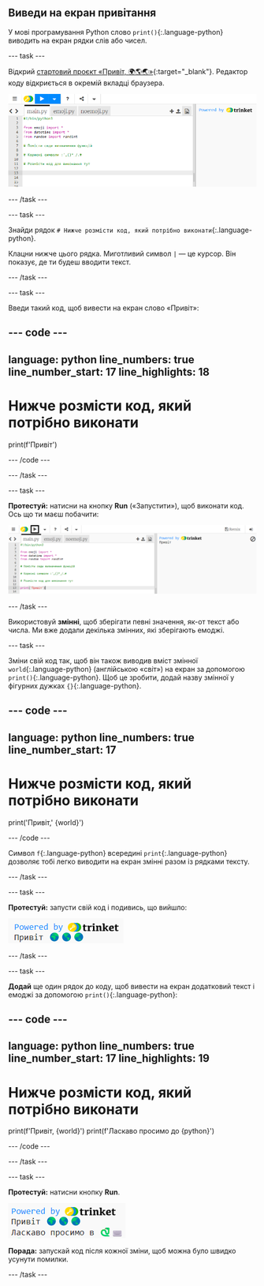 ## Виведи на екран привітання

У мові програмування Python слово `print()`{:.language-python} виводить на екран рядки слів або чисел.

--- task ---

Відкрий [стартовий проєкт «Привіт, 🌍🌎🌏»](https://editor.raspberrypi.org/en/projects/hello-world-starter){:target="_blank"}. Редактор коду відкриється в окремій вкладці браузера.

![Редактор із кодом стартового проєкту зліва в області коду. Праворуч знаходиться порожнє поле для виведення даних.](images/starter_project.png)

--- /task ---

--- task ---

Знайди рядок `# Нижче розмісти код, який потрібно виконати`{:.language-python}.

Клацни нижче цього рядка. Миготливий символ `|` — це курсор. Він показує, де ти будеш вводити текст.

--- /task ---

--- task ---

Введи такий код, щоб вивести на екран слово «Привіт»:

--- code ---
---
language: python line_numbers: true line_number_start: 17
line_highlights: 18
---
# Нижче розмісти код, який потрібно виконати
print(f'Привіт')

--- /code ---

--- /task ---

--- task ---

**Протестуй:** натисни на кнопку **Run** («Запустити»), щоб виконати код. Ось що ти маєш побачити:

![Кнопка Run («Запустити») підсвічена. У полі виведення даних написане слово «Привіт». ](images/run_hello.png)

--- /task ---

Використовуй **змінні**, щоб зберігати певні значення, як-от текст або числа. Ми вже додали декілька змінних, які зберігають емоджі.

--- task ---

Зміни свій код так, щоб він також виводив вміст змінної `world`{:.language-python} (англійською «світ») на екран за допомогою `print()`{:.language-python}. Щоб це зробити, додай назву змінної у фігурних дужках `{}`{:.language-python}.


--- code ---
---
language: python line_numbers: true
line_number_start: 17
---
# Нижче розмісти код, який потрібно виконати
print('Привіт,' {world}')

--- /code ---

Символ `f`{:.language-python} всередині `print`{:.language-python} дозволяє тобі легко виводити на екран змінні разом із рядками тексту.

--- /task ---

--- task ---

**Протестуй:** запусти свій код і подивись, що вийшло:

![Оновлений рядок коду в області коду зі словом «Привіт», після якого в області виводу бачимо три емоджі земної кулі.](images/run_hello_world.png)

--- /task ---

--- task ---

**Додай** ще один рядок до коду, щоб вивести на екран додатковий текст і емоджі за допомогою `print()`{:.language-python}:

--- code ---
---
language: python line_numbers: true line_number_start: 17
line_highlights: 19
---
# Нижче розмісти код, який потрібно виконати
print(f'Привіт, {world}') print(f'Ласкаво просимо до {python}')

--- /code ---

--- /task ---

--- task ---

**Протестуй:** натисни кнопку **Run**.

![Додатковий рядок коду в області коду зі словом «Привіт», після якого бачимо три емоджі земної кулі та слова «Ласкаво просимо до», після яких бачимо емоджі змії в області виводу.](images/run_multiple.png)

**Порада:** запускай код після кожної зміни, щоб можна було швидко усунути помилки.


--- /task ---


